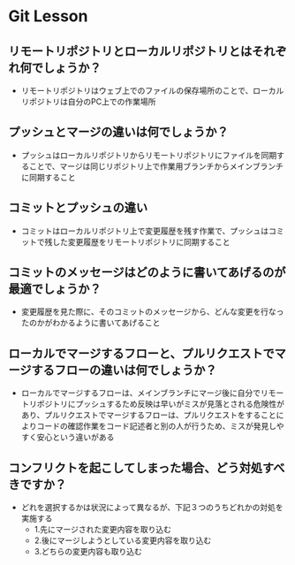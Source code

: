 # Git Lesson

## リモートリポジトリとローカルリポジトリとはそれぞれ何でしょうか？
- リモートリポジトリはウェブ上でのファイルの保存場所のことで、ローカルリポジトリは自分のPC上での作業場所


## プッシュとマージの違いは何でしょうか？
- プッシュはローカルリポジトリからリモートリポジトリにファイルを同期することで、マージは同じリポジトリ上で作業用ブランチからメインブランチに同期すること


## コミットとプッシュの違い
- コミットはローカルリポジトリ上で変更履歴を残す作業で、プッシュはコミットで残した変更履歴をリモートリポジトリに同期すること


## コミットのメッセージはどのように書いてあげるのが最適でしょうか？
- 変更履歴を見た際に、そのコミットのメッセージから、どんな変更を行なったのかがわかるように書いてあげること


## ローカルでマージするフローと、プルリクエストでマージするフローの違いは何でしょうか？
- ローカルでマージするフローは、メインブランチにマージ後に自分でリモートリポジトリにプッシュするため反映は早いがミスが見落とされる危険性があり、プルリクエストでマージするフローは、プルリクエストをすることによりコードの確認作業をコード記述者と別の人が行うため、ミスが発見しやすく安心という違いがある


## コンフリクトを起こしてしまった場合、どう対処すべきですか？
- どれを選択するかは状況によって異なるが、下記３つのうちどれかの対処を実施する
  - 1.先にマージされた変更内容を取り込む
  - 2.後にマージしようとしている変更内容を取り込む
  - 3.どちらの変更内容も取り込む